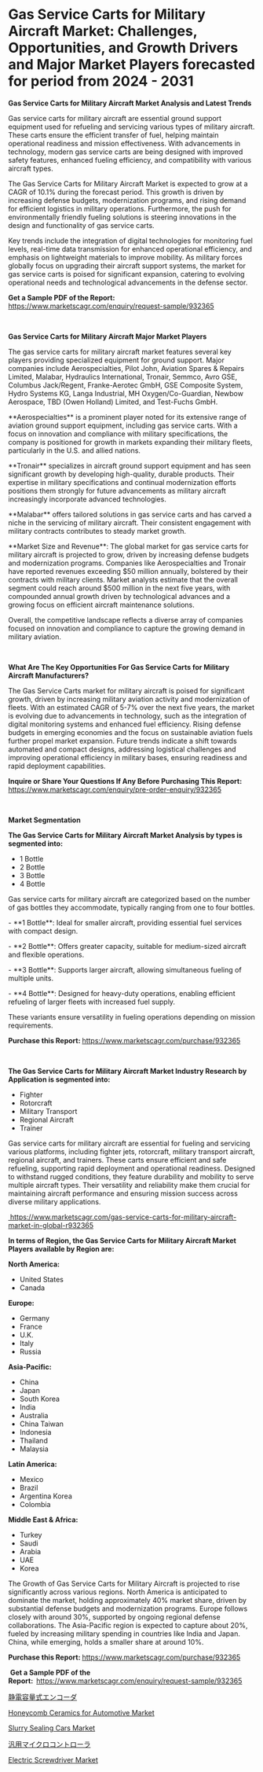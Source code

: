 <p><h1>Gas Service Carts for Military Aircraft Market: Challenges, Opportunities, and Growth Drivers and Major Market Players forecasted for period from 2024 - 2031</h1></p><p><strong>Gas Service Carts for Military Aircraft Market Analysis and Latest Trends</strong></p>
<p><p>Gas service carts for military aircraft are essential ground support equipment used for refueling and servicing various types of military aircraft. These carts ensure the efficient transfer of fuel, helping maintain operational readiness and mission effectiveness. With advancements in technology, modern gas service carts are being designed with improved safety features, enhanced fueling efficiency, and compatibility with various aircraft types.</p><p>The Gas Service Carts for Military Aircraft Market is expected to grow at a CAGR of 10.1% during the forecast period. This growth is driven by increasing defense budgets, modernization programs, and rising demand for efficient logistics in military operations. Furthermore, the push for environmentally friendly fueling solutions is steering innovations in the design and functionality of gas service carts.</p><p>Key trends include the integration of digital technologies for monitoring fuel levels, real-time data transmission for enhanced operational efficiency, and emphasis on lightweight materials to improve mobility. As military forces globally focus on upgrading their aircraft support systems, the market for gas service carts is poised for significant expansion, catering to evolving operational needs and technological advancements in the defense sector.</p></p>
<p><strong>Get a Sample PDF of the Report:&nbsp;</strong> <a href="https://www.marketscagr.com/enquiry/request-sample/932365">https://www.marketscagr.com/enquiry/request-sample/932365</a></p>
<p>&nbsp;</p>
<p><strong>Gas Service Carts for Military Aircraft Major Market Players</strong></p>
<p><p>The gas service carts for military aircraft market features several key players providing specialized equipment for ground support. Major companies include Aerospecialties, Pilot John, Aviation Spares & Repairs Limited, Malabar, Hydraulics International, Tronair, Semmco, Avro GSE, Columbus Jack/Regent, Franke-Aerotec GmbH, GSE Composite System, Hydro Systems KG, Langa Industrial, MH Oxygen/Co-Guardian, Newbow Aerospace, TBD (Owen Holland) Limited, and Test-Fuchs GmbH.</p><p>**Aerospecialties** is a prominent player noted for its extensive range of aviation ground support equipment, including gas service carts. With a focus on innovation and compliance with military specifications, the company is positioned for growth in markets expanding their military fleets, particularly in the U.S. and allied nations.</p><p>**Tronair** specializes in aircraft ground support equipment and has seen significant growth by developing high-quality, durable products. Their expertise in military specifications and continual modernization efforts positions them strongly for future advancements as military aircraft increasingly incorporate advanced technologies.</p><p>**Malabar** offers tailored solutions in gas service carts and has carved a niche in the servicing of military aircraft. Their consistent engagement with military contracts contributes to steady market growth.</p><p>**Market Size and Revenue**: The global market for gas service carts for military aircraft is projected to grow, driven by increasing defense budgets and modernization programs. Companies like Aerospecialties and Tronair have reported revenues exceeding $50 million annually, bolstered by their contracts with military clients. Market analysts estimate that the overall segment could reach around $500 million in the next five years, with compounded annual growth driven by technological advances and a growing focus on efficient aircraft maintenance solutions.</p><p>Overall, the competitive landscape reflects a diverse array of companies focused on innovation and compliance to capture the growing demand in military aviation.</p></p>
<p>&nbsp;</p>
<p><strong>What Are The Key Opportunities For Gas Service Carts for Military Aircraft Manufacturers?</strong></p>
<p><p>The Gas Service Carts market for military aircraft is poised for significant growth, driven by increasing military aviation activity and modernization of fleets. With an estimated CAGR of 5-7% over the next five years, the market is evolving due to advancements in technology, such as the integration of digital monitoring systems and enhanced fuel efficiency. Rising defense budgets in emerging economies and the focus on sustainable aviation fuels further propel market expansion. Future trends indicate a shift towards automated and compact designs, addressing logistical challenges and improving operational efficiency in military bases, ensuring readiness and rapid deployment capabilities.</p></p>
<p><strong>Inquire or Share Your Questions If Any Before Purchasing This Report:</strong> <a href="https://www.marketscagr.com/enquiry/pre-order-enquiry/932365">https://www.marketscagr.com/enquiry/pre-order-enquiry/932365</a></p>
<p>&nbsp;</p>
<p><strong>Market Segmentation</strong></p>
<p><strong>The Gas Service Carts for Military Aircraft Market Analysis by types is segmented into:</strong></p>
<p><ul><li>1 Bottle</li><li>2 Bottle</li><li>3 Bottle</li><li>4 Bottle</li></ul></p>
<p><p>Gas service carts for military aircraft are categorized based on the number of gas bottles they accommodate, typically ranging from one to four bottles. </p><p>- **1 Bottle**: Ideal for smaller aircraft, providing essential fuel services with compact design.  </p><p>- **2 Bottle**: Offers greater capacity, suitable for medium-sized aircraft and flexible operations.  </p><p>- **3 Bottle**: Supports larger aircraft, allowing simultaneous fueling of multiple units.  </p><p>- **4 Bottle**: Designed for heavy-duty operations, enabling efficient refueling of larger fleets with increased fuel supply.  </p><p>These variants ensure versatility in fueling operations depending on mission requirements.</p></p>
<p><strong>Purchase this Report:&nbsp;</strong><a href="https://www.marketscagr.com/purchase/932365">https://www.marketscagr.com/purchase/932365</a></p>
<p>&nbsp;</p>
<p><strong>The Gas Service Carts for Military Aircraft Market Industry Research by Application is segmented into:</strong></p>
<p><ul><li>Fighter</li><li>Rotorcraft</li><li>Military Transport</li><li>Regional Aircraft</li><li>Trainer</li></ul></p>
<p><p>Gas service carts for military aircraft are essential for fueling and servicing various platforms, including fighter jets, rotorcraft, military transport aircraft, regional aircraft, and trainers. These carts ensure efficient and safe refueling, supporting rapid deployment and operational readiness. Designed to withstand rugged conditions, they feature durability and mobility to serve multiple aircraft types. Their versatility and reliability make them crucial for maintaining aircraft performance and ensuring mission success across diverse military applications.</p></p>
<p><a href="https://www.marketscagr.com/gas-service-carts-for-military-aircraft-market-in-global-r932365">&nbsp;https://www.marketscagr.com/gas-service-carts-for-military-aircraft-market-in-global-r932365</a></p>
<p><strong>In terms of Region, the Gas Service Carts for Military Aircraft Market Players available by Region are:</strong></p>
<p>
    <p> <strong> North America: </strong>
        <ul>
            <li>United States</li>
            <li>Canada</li>
        </ul>
        </p> 
    <p> <strong> Europe: </strong>
        <ul>
            <li>Germany</li>
            <li>France</li>
            <li>U.K.</li>
            <li>Italy</li>
            <li>Russia</li>
        </ul>
        </p> 
    <p> <strong> Asia-Pacific: </strong>
        <ul>
            <li>China</li>
            <li>Japan</li>
            <li>South Korea</li>
            <li>India</li>
            <li>Australia</li>
            <li>China Taiwan</li>
            <li>Indonesia</li>
            <li>Thailand</li>
            <li>Malaysia</li>
        </ul>
        </p> 
    <p> <strong> Latin America: </strong>
        <ul>
            <li>Mexico</li>
            <li>Brazil</li>
            <li>Argentina Korea</li>
            <li>Colombia</li>
        </ul>
        </p> 
    <p> <strong> Middle East & Africa: </strong>
        <ul>
            <li>Turkey</li>
            <li>Saudi</li>
            <li>Arabia</li>
            <li>UAE</li>
            <li>Korea</li>
        </ul>
    </p>
    </p>
<p><p>The Growth of Gas Service Carts for Military Aircraft is projected to rise significantly across various regions. North America is anticipated to dominate the market, holding approximately 40% market share, driven by substantial defense budgets and modernization programs. Europe follows closely with around 30%, supported by ongoing regional defense collaborations. The Asia-Pacific region is expected to capture about 20%, fueled by increasing military spending in countries like India and Japan. China, while emerging, holds a smaller share at around 10%.</p></p>
<p><strong>Purchase this Report: </strong><a href="https://www.marketscagr.com/purchase/932365">https://www.marketscagr.com/purchase/932365</a></p>
<p>&nbsp;<strong>Get a Sample PDF of the Report:&nbsp;&nbsp;</strong><a href="https://www.marketscagr.com/enquiry/request-sample/932365">https://www.marketscagr.com/enquiry/request-sample/932365</a></p>
<p><strong></strong></p>
<p><p><a href="https://medium.com/@lonnierami89675202/capacitive-encoder-market-%E3%81%AE%E3%82%B0%E3%83%AD%E3%83%BC%E3%83%90%E3%83%AB%E5%B8%82%E5%A0%B4%E6%A6%82%E8%A6%81%E3%81%AF-%E4%B8%96%E7%95%8C%E3%81%8A%E3%82%88%E3%81%B3%E4%B8%BB%E8%A6%81%E5%B8%82%E5%A0%B4%E3%81%AB%E3%81%8A%E3%81%91%E3%82%8B%E6%A5%AD%E7%95%8C%E3%81%AB%E5%BD%B1%E9%9F%BF%E3%82%92%E4%B8%8E%E3%81%88%E3%82%8B%E4%B8%BB%E8%A6%81%E3%81%AA%E3%83%88%E3%83%AC%E3%83%B3%E3%83%89%E3%81%AB%E3%81%A4%E3%81%84%E3%81%A6-%E7%8B%AC%E8%87%AA%E3%81%AE%E8%A6%96%E7%82%B9%E3%82%92%E6%8F%90%E4%BE%9B%E3%81%97%E3%81%BE%E3%81%99-05250a48b14f?postPublishedType=initial">静電容量式エンコーダ</a></p><p><a href="https://issuu.com/reportprime-2/docs/honeycomb-ceramics-for-automotive-m_a38fe338e2a914">Honeycomb Ceramics for Automotive Market</a></p><p><a href="https://issuu.com/reportprime-2/docs/slurry-sealing-cars-market-size-203_b49913807d9bf9">Slurry Sealing Cars Market</a></p><p><a href="https://medium.com/@ismaelblick2023/general-purpose-microcontroller-market-%E3%81%AE%E3%82%B0%E3%83%AD%E3%83%BC%E3%83%90%E3%83%AB%E5%B8%82%E5%A0%B4%E6%A6%82%E8%A6%81%E3%81%AF-%E4%B8%96%E7%95%8C%E3%81%8A%E3%82%88%E3%81%B3%E4%B8%BB%E8%A6%81%E5%B8%82%E5%A0%B4%E3%81%AB%E3%81%8A%E3%81%91%E3%82%8B%E6%A5%AD%E7%95%8C%E3%81%AB%E5%BD%B1%E9%9F%BF%E3%82%92%E4%B8%8E%E3%81%88%E3%82%8B%E4%B8%BB%E8%A6%81%E3%81%AA%E3%83%88%E3%83%AC%E3%83%B3%E3%83%89%E3%81%AB%E3%81%A4%E3%81%84%E3%81%A6-%E7%8B%AC%E8%87%AA%E3%81%AE%E8%A6%96%E7%82%B9%E3%82%92%E6%8F%90%E4%BE%9B%E3%81%97%E3%81%BE%E3%81%99-4d8cfc7c40a8">汎用マイクロコントローラ</a></p><p><a href="https://medium.com/@juliajacobs244/the-market-study-covers-the-electric-screwdriver-market-across-various-segments-7f85636d4476">Electric Screwdriver Market</a></p></p>